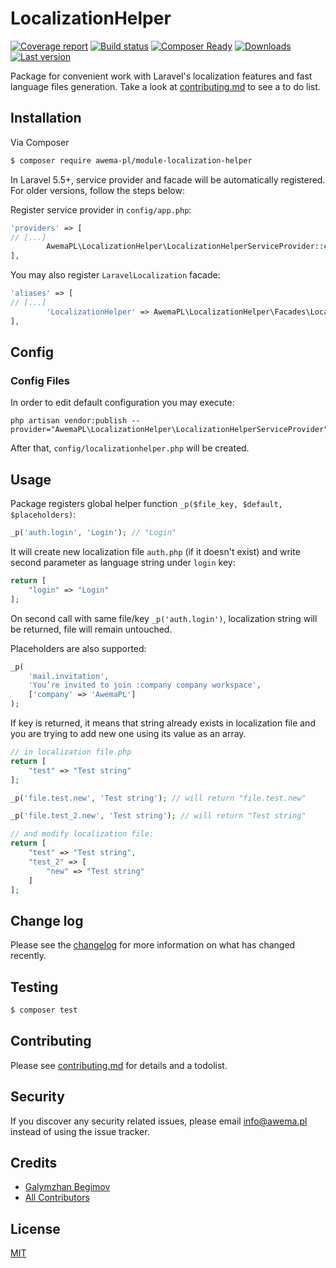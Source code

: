 # LocalizationHelper

[![Coverage report](https://repo.awema.pl/4GBWO/awema-pl/module-localization-helper/badges/master/coverage.svg)](https://www.awema.pl/)
[![Build status](https://repo.awema.pl/4GBWO/awema-pl/module-localization-helper/badges/master/build.svg)](https://www.awema.pl/)
[![Composer Ready](https://www.awema.pl/4GBWO/awema-pl/module-localization-helper/status.svg)](https://www.awema.pl/)
[![Downloads](https://www.awema.pl/4GBWO/awema-pl/module-localization-helper/downloads.svg)](https://www.awema.pl/)
[![Last version](https://www.awema.pl/4GBWO/awema-pl/module-localization-helper/version.svg)](https://www.awema.pl/)

Package for convenient work with Laravel's localization features and fast language files generation. Take a look at [contributing.md](contributing.md) to see a to do list.

## Installation

Via Composer

``` bash
$ composer require awema-pl/module-localization-helper
```

In Laravel 5.5+, service provider and facade will be automatically registered. For older versions, follow the steps below:

Register service provider in `config/app.php`:

```php
'providers' => [
// [...]
        AwemaPL\LocalizationHelper\LocalizationHelperServiceProvider::class,
],
```

You may also register `LaravelLocalization` facade:

```php
'aliases' => [
// [...]
        'LocalizationHelper' => AwemaPL\LocalizationHelper\Facades\LocalizationHelper::class,
],
```

## Config

### Config Files

In order to edit default configuration you may execute:

```
php artisan vendor:publish --provider="AwemaPL\LocalizationHelper\LocalizationHelperServiceProvider"
```

After that, `config/localizationhelper.php` will be created.

## Usage

Package registers global helper function `_p($file_key, $default, $placeholders)`:

```php
_p('auth.login', 'Login'); // "Login"
```

It will create new localization file `auth.php` (if it doesn't exist) and write second parameter as language string under `login` key:

```php
return [
    "login" => "Login"
];
```

On second call with same file/key `_p('auth.login')`, localization string will be returned, file will remain untouched.

Placeholders are also supported:

```php
_p(
    'mail.invitation', 
    'You’re invited to join :company company workspace', 
    ['company' => 'AwemaPL']
);
```

If key is returned, it means that string already exists in localization file and you are trying to add new one using its value as an array.

```php
// in localization file.php
return [
    "test" => "Test string"
];

_p('file.test.new', 'Test string'); // will return "file.test.new"

_p('file.test_2.new', 'Test string'); // will return "Test string"

// and modify localization file:
return [
    "test" => "Test string",
    "test_2" => [
        "new" => "Test string"
    ]
];
```

## Change log

Please see the [changelog](changelog.md) for more information on what has changed recently.

## Testing

``` bash
$ composer test
```

## Contributing

Please see [contributing.md](contributing.md) for details and a todolist.

## Security

If you discover any security related issues, please email info@awema.pl instead of using the issue tracker.

## Credits

- [Galymzhan Begimov](https://github.com/begimov)
- [All Contributors](contributing.md)

## License

[MIT](http://opensource.org/licenses/MIT)
 